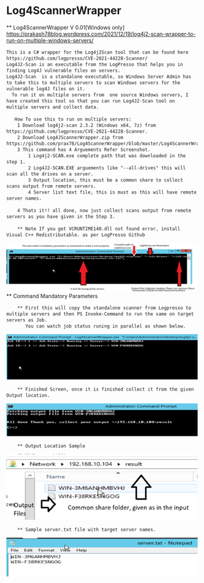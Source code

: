 # Log4ScannerWrapper

** Log4ScannerWrapper V 0.01[Windows only]
https://prakash78blog.wordpress.com/2021/12/19/log4j2-scan-wrapper-to-run-on-multiple-windows-servers/

    This is a C# wrapper for the Log4j2Scan tool that can be found here https://github.com/logpresso/CVE-2021-44228-Scanner/
    Log4J2-Scan is an executable from the LogPresso that helps you in finding Log4J vulnerable files on servers.
    Log4J2-Scan  is a standalone executable, so Windows Server Admin has to take this to multiple servers to scan Windows servers for the vulnerable log4J files on it.
      To run it on multiple servers from  one source Windows servers, I have created this tool so that you can run Log4J2-Scan tool on multiple servers and collect data.
      
       How To use this to run on multiple servers:
        1 Download log4j2-scan 2.3.2 (Windows x64, 7z) from https://github.com/logpresso/CVE-2021-44228-Scanner.
        2 Download Log4JScannerWrapper.zip from https://github.com/prax78/Log4ScannerWrapper/blob/master/Log4ScannerWrapper.zip.
        3 This command has 4 Arguements Refer Screenshot.
            1 Log4j2-SCAN.exe complete path that was downloaded in the step 1.
            2 Log4J2-SCAN.EXE arguements like "--all-drives" this will scan all the drives on a server.
            3 Output location, this must be a common share to collect scans output from remote servers.
            4 Server list text file, this is must as this will have remote server names.
        
        4 Thats it!! all done, now just collect scans output from remote servers as you have given in the Step 3.
        
        ** Note If you get VCRUNTIME140.dll not found error, install Visual C++ Redistributable. as per LogPresso Github
 ![alt text](https://github.com/prax78/Log4ScannerWrapper/blob/master/log4jscanner1.PNG)
        ** Command Mandatory Parameters

        
        ** First this will copy the standalone scanner from Logpresso to multiple servers and then PS Invoke-Command to run the same on target servers as Job.
           You can watch job status runing in parallel as shown below.
![alt text](https://github.com/prax78/Log4ScannerWrapper/blob/master/log4jscanner2.PNG)
           
        ** Finished Screen, once it is finished collect it from the given Output location.
![alt text](https://github.com/prax78/Log4ScannerWrapper/blob/master/log4jscanner3.PNG)
        
        ** Output Location Sample
![alt text](https://github.com/prax78/Log4ScannerWrapper/blob/master/log4jscanner4.PNG)
        
        ** Sample server.txt file with target server names.
![alt text](https://github.com/prax78/Log4ScannerWrapper/blob/master/log4jscanner5.PNG)
        
